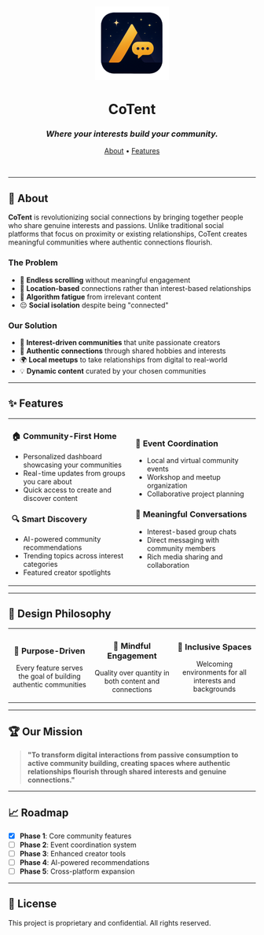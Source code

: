 <div align="center">
  <img src="./assets/images/CoTent.png" alt="CoTent Logo" width="150" height="150">
  
  # CoTent
  
  ### *Where your interests build your community.*
  
  <p align="center">
    <a href="#-about">About</a> •
    <a href="#-features">Features</a>
  </p>
  
  <br>
  
</div>

---

## 🌟 About

**CoTent** is revolutionizing social connections by bringing together people who share genuine interests and passions. Unlike traditional social platforms that focus on proximity or existing relationships, CoTent creates meaningful communities where authentic connections flourish.

### The Problem
- 🔄 **Endless scrolling** without meaningful engagement
- 📍 **Location-based** connections rather than interest-based relationships
- 🤖 **Algorithm fatigue** from irrelevant content
- 😔 **Social isolation** despite being "connected"

### Our Solution
- 🎯 **Interest-driven communities** that unite passionate creators
- 🔗 **Authentic connections** through shared hobbies and interests
- 🌍 **Local meetups** to take relationships from digital to real-world
- 💡 **Dynamic content** curated by your chosen communities

---

## ✨ Features

<table>
<tr>
<td width="50%">

### 🏠 **Community-First Home**
- Personalized dashboard showcasing your communities
- Real-time updates from groups you care about
- Quick access to create and discover content

### 🔍 **Smart Discovery**
- AI-powered community recommendations
- Trending topics across interest categories
- Featured creator spotlights

</td>
<td width="50%">

### 📅 **Event Coordination**
- Local and virtual community events
- Workshop and meetup organization
- Collaborative project planning

### 💬 **Meaningful Conversations**
- Interest-based group chats
- Direct messaging with community members
- Rich media sharing and collaboration

</td>
</tr>
</table>

---
## 🎨 Design Philosophy

<div align="center">
  <table>
    <tr>
      <td align="center" width="33%">
        <h3>🎯 Purpose-Driven</h3>
        <p>Every feature serves the goal of building authentic communities</p>
      </td>
      <td align="center" width="33%">
        <h3>🧘 Mindful Engagement</h3>
        <p>Quality over quantity in both content and connections</p>
      </td>
      <td align="center" width="33%">
        <h3>🌈 Inclusive Spaces</h3>
        <p>Welcoming environments for all interests and backgrounds</p>
      </td>
    </tr>
  </table>
</div>

---

## 🏆 Our Mission

> **"To transform digital interactions from passive consumption to active community building, creating spaces where authentic relationships flourish through shared interests and genuine connections."**

---

## 📈 Roadmap

- [x] **Phase 1**: Core community features
- [ ] **Phase 2**: Event coordination system  
- [ ] **Phase 3**: Enhanced creator tools
- [ ] **Phase 4**: AI-powered recommendations
- [ ] **Phase 5**: Cross-platform expansion

---

## 📄 License

This project is proprietary and confidential. All rights reserved.

